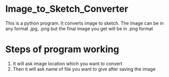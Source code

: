# Image_to_Sketch_Converter
This is a python program. 
It converts image to sketch. The image can be in any format .jpg, .png 
but the final image you get will be in .png format

# Steps of program working
1. It will ask image location which you want to convert
2. Then it will ask name of file you want to give after saving the image


